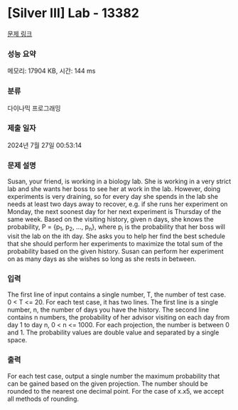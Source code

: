 # [Silver III] Lab - 13382 

[문제 링크](https://www.acmicpc.net/problem/13382) 

### 성능 요약

메모리: 17904 KB, 시간: 144 ms

### 분류

다이나믹 프로그래밍

### 제출 일자

2024년 7월 27일 00:53:14

### 문제 설명

<p>Susan, your friend, is working in a biology lab. She is working in a very strict lab and she wants her boss to see her at work in the lab. However, doing experiments is very draining, so for every day she spends in the lab she needs at least two days away to recover, e.g. if she runs her experiment on Monday, the next soonest day for her next experiment is Thursday of the same week. Based on the visiting history, given n days, she knows the probability, P = {p<sub>1</sub>, p<sub>2</sub>, ..., p<sub>n</sub>}, where p<sub>i</sub> is the probability that her boss will visit the lab on the ith day. She asks you to help her find the best schedule that she should perform her experiments to maximize the total sum of the probability based on the given history. Susan can perform her experiment on as many days as she wishes so long as she rests in between.</p>

<p> </p>

### 입력 

 <p>The first line of input contains a single number, T, the number of test case. 0 < T <= 20. For each test case, it has two lines. The first line is a single number, n, the number of days you have the history. The second line contains n numbers, the probability of her advisor visiting on each day from day 1 to day n, 0 < n <= 1000. For each projection, the number is between 0 and 1. The probability values are double value and separated by a single space.</p>

### 출력 

 <p>For each test case, output a single number the maximum probability that can be gained based on the given projection. The number should be rounded to the nearest one decimal point. For the case of x.x5, we accept all methods of rounding.</p>

